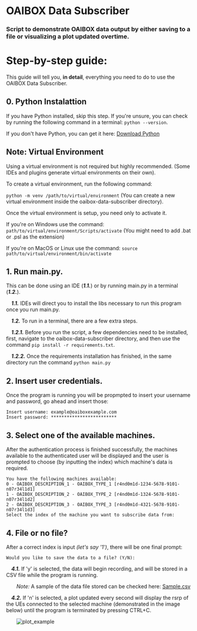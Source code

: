 # OAIBOX Data Subscriber

### Script to demonstrate OAIBOX data output by either saving to a file or visualizing a plot updated overtime.

# Step-by-step guide:

This guide will tell you, **in detail**, everything you need to do to use the OAIBOX Data Subscriber.

## **0. Python Instalattion** 

If you have Python installed, skip this step. If you're unsure, you can check by running the following command in a terminal:
```python --version```.

If you don't have Python, you can get it here: [Download Python](https://www.python.org/downloads/)

## **Note: Virtual Environment** 

Using a virtual environment is not required but highly recommended. (Some IDEs and plugins generate virtual environments on their own).

To create a virtual environment, run the following command:

```python -m venv /path/to/virtual/environment``` (You can create a new virtual environment inside the oaibox-data-subscriber directory).

Once the virtual environment is setup, you need only to activate it. 

If you're on Windows use the command: ```path/to/virtual/environment/Scripts/activate``` (You might need to add .bat or .psl as the extension)

If you're on MacOS or Linux use the command: ```source path/to/virtual/environment/bin/activate```

## **1.** Run main.py. 

This can be done using an IDE (***1.1.***) or by running main.py in a terminal (***1.2.***).

&emsp;***1.1.*** IDEs will direct you to install the libs necessary to run this program once you run main.py.

&emsp;***1.2.*** To run in a terminal, there are a few extra steps.

&emsp;***1.2.1.*** Before you run the script, a few dependencies need to be installed, first, navigate to the oaibox-data-subscriber directory, and then use the command ```pip install -r requirements.txt```.

&emsp;***1.2.2.*** Once the requirements installation has finished, in the same directory run the command ```python main.py```

## **2.** Insert user credentials.

Once the program is running you will be propmpted to insert your username and password, go ahead and insert those:
```
Insert username: example@oaiboxexample.com
Insert password: *************************
```
## **3.** Select one of the available machines. 

After the authentication process is finished successfully, the machines available to the authenticated user will be displayed and the user is prompted to choose (by inputting the index) which machine's data is required.
```
You have the following machines available:
0 - OAIBOX_DESCRIPTION_1 - OAIBOX_TYPE_1 [r4nd0m1d-1234-5678-9101-n07r34l1d1]
1 - OAIBOX_DESCRIPTION_2 - OAIBOX_TYPE_2 [r4nd0m1d-1324-5678-9101-n07r34l1d2]
2 - OAIBOX_DESCRIPTION_3 - OAIBOX_TYPE_3 [r4nd0m1d-4321-5678-9101-n07r34l1d3]
Select the index of the machine you want to subscribe data from:
```
## **4.** File or no file?

After a correct index is input _(let's say '1')_, there will be one final prompt:
```
Would you like to save the data to a file? (Y/N):
```
&emsp;***4.1.*** If 'y' is selected, the data will begin recording, and will be stored in a CSV file while the program is running.

&emsp;&emsp;*Note:* A sample of the data file stored can be checked here: [Sample.csv](output/sample.csv)

&emsp;***4.2.*** If 'n' is selected, a plot updated every second will display the rsrp of the UEs connected to the selected machine (demonstrated in the image below) until the program is terminated by pressing CTRL+C.

&emsp;&emsp;![plot_example](output/sample.png)
